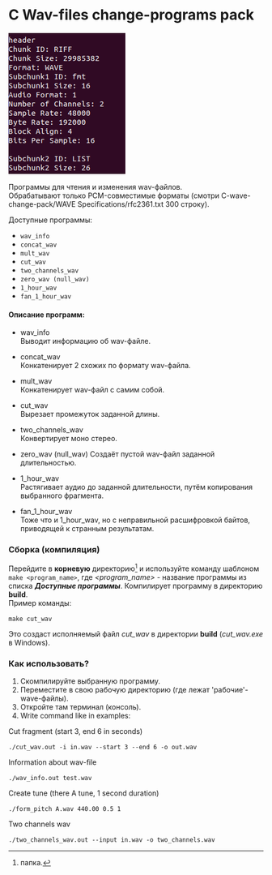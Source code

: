 # C Wav-files change-programs pack

![LOGO](https://github.com/ferrovovan/C-wave-change-pack/blob/main/Logo.png)

Программы для чтения и изменения wav-файлов.  
Обрабатывают только PCM-совместимые форматы (смотри C-wave-change-pack/WAVE Specifications/rfc2361.txt  300 строку).  
  
Доступные программы:
- `wav_info`
- `concat_wav`
- `mult_wav`
- `cut_wav`
- `two_channels_wav`
- `zero_wav (null_wav)`
- `1_hour_wav`
- `fan_1_hour_wav`

#### Описание программ:
- wav_info  
Выводит информацию об wav-файле.

- concat_wav  
Конкатенирует 2 схожих по формату wav-файла.

- mult_wav  
Конкатенирует wav-файл с самим собой.

- cut_wav  
Вырезает промежуток заданной длины.

- two_channels_wav  
Конвертирует моно стерео.

- zero_wav (null_wav)
Создаёт пустой wav-файл заданной длительностью.

- 1_hour_wav  
Растягивает аудио до заданной длительности, путём копирования выбранного фрагмента.  

- fan_1_hour_wav  
Тоже что и 1_hour_wav, но с неправильной расшифровкой байтов, приводящей к странным результатам.



### Сборка (компиляция)
Перейдите в **корневую** директорию[^1] и используйте команду шаблоном `make <program_name>`, где *<program_name>* - название программы из списка ***Доступные программы***. Компилирует программу в директорию **build**.   
Пример команды:
```
make cut_wav
```
Это создаст исполняемый файл *cut_wav* в директории **build** (*cut_wav.exe* в Windows).  

[^1]: папка.

### Как использовать?
1. Скомпилируйте выбранную программу.
2. Переместите в свою рабочую директорию (где лежат 'рабочие'-wave-файлы).
3. Откройте там терминал (консоль).
4. Write command like in examples:  

Cut fragment (start 3, end 6 in seconds)
```
./cut_wav.out -i in.wav --start 3 --end 6 -o out.wav
```

Information about wav-file
```
./wav_info.out test.wav
```
Create tune (there A tune, 1 second duration)
```
./form_pitch A.wav 440.00 0.5 1
```
Two channels wav
```
./two_channels_wav.out --input in.wav -o two_channels.wav
```
